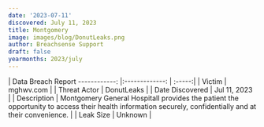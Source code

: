 ```yaml
---
date: '2023-07-11'
discovered: July 11, 2023
title: Montgomery
image: images/blog/DonutLeaks.png
author: Breachsense Support
draft: false
yearmonths: 2023/july
---
```



| Data Breach Report
------------:     |:-------------:    | :-----:|
| Victim      | mghwv.com      | 
| Threat Actor      | DonutLeaks      | 
| Date Discovered      | Jul 11, 2023      | 
| Description      | Montgomery General HospitalI provides the patient the opportunity to access their health information securely, confidentially and at their convenience.      | 
| Leak Size      | Unknown      | 

